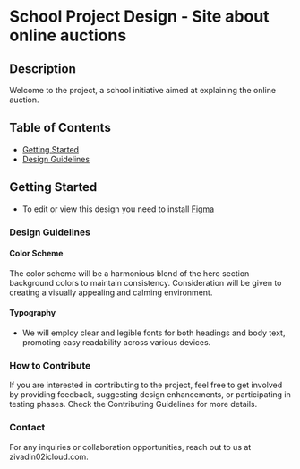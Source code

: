 # School Project Design - Site about online auctions

## Description
Welcome to the project, a school initiative aimed at explaining the online auction.

## Table of Contents

- [Getting Started](#getting-started)
- [Design Guidelines](#design-guidelines)


## Getting Started

- To edit or view this design you need to install [Figma](https://www.figma.com/)

### Design Guidelines

#### Color Scheme

The color scheme will be a harmonious blend of the hero section background colors to maintain consistency. 
Consideration will be given to creating a visually appealing and calming environment.

#### Typography

- We will employ clear and legible fonts for both headings and body text, promoting easy readability across various devices.
### How to Contribute
If you are interested in contributing to the project, feel free to get involved by providing feedback, suggesting design enhancements,
or participating in testing phases. Check the Contributing Guidelines for more details.

### Contact
For any inquiries or collaboration opportunities, reach out to us at zivadin02icloud.com.


